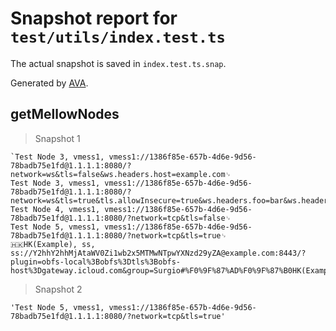 # Snapshot report for `test/utils/index.test.ts`

The actual snapshot is saved in `index.test.ts.snap`.

Generated by [AVA](https://avajs.dev).

## getMellowNodes

> Snapshot 1

    `Test Node 3, vmess1, vmess1://1386f85e-657b-4d6e-9d56-78badb75e1fd@1.1.1.1:8080/?network=ws&tls=false&ws.headers.host=example.com␊
    Test Node 3, vmess1, vmess1://1386f85e-657b-4d6e-9d56-78badb75e1fd@1.1.1.1:8080/?network=ws&tls=true&tls.allowInsecure=true&ws.headers.foo=bar&ws.headers.host=example.com␊
    Test Node 4, vmess1, vmess1://1386f85e-657b-4d6e-9d56-78badb75e1fd@1.1.1.1:8080/?network=tcp&tls=false␊
    Test Node 5, vmess1, vmess1://1386f85e-657b-4d6e-9d56-78badb75e1fd@1.1.1.1:8080/?network=tcp&tls=true␊
    🇭🇰HK(Example), ss, ss://Y2hhY2hhMjAtaWV0Zi1wb2x5MTMwNTpwYXNzd29yZA@example.com:8443/?plugin=obfs-local%3Bobfs%3Dtls%3Bobfs-host%3Dgateway.icloud.com&group=Surgio#%F0%9F%87%AD%F0%9F%87%B0HK(Example)`

> Snapshot 2

    'Test Node 5, vmess1, vmess1://1386f85e-657b-4d6e-9d56-78badb75e1fd@1.1.1.1:8080/?network=tcp&tls=true'

